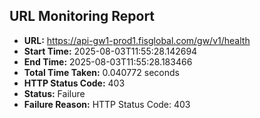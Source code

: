 ## URL Monitoring Report

- **URL:** https://api-gw1-prod1.fisglobal.com/gw/v1/health
- **Start Time:** 2025-08-03T11:55:28.142694
- **End Time:** 2025-08-03T11:55:28.183466
- **Total Time Taken:** 0.040772 seconds
- **HTTP Status Code:** 403
- **Status:** Failure
- **Failure Reason:** HTTP Status Code: 403
